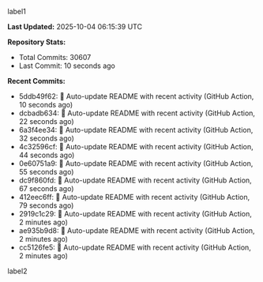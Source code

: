 
label1 
<!-- ACTIVITY_START -->
**Last Updated:** 2025-10-04 06:15:39 UTC

**Repository Stats:**
- Total Commits: 30607
- Last Commit: 10 seconds ago

**Recent Commits:**
- 5ddb49f62: 🤖 Auto-update README with recent activity (GitHub Action, 10 seconds ago)
- dcbadb634: 🤖 Auto-update README with recent activity (GitHub Action, 22 seconds ago)
- 6a3f4ee34: 🤖 Auto-update README with recent activity (GitHub Action, 32 seconds ago)
- 4c32596cf: 🤖 Auto-update README with recent activity (GitHub Action, 44 seconds ago)
- 0e60751a9: 🤖 Auto-update README with recent activity (GitHub Action, 55 seconds ago)
- dc9f860fd: 🤖 Auto-update README with recent activity (GitHub Action, 67 seconds ago)
- 412eec6ff: 🤖 Auto-update README with recent activity (GitHub Action, 79 seconds ago)
- 2919c1c29: 🤖 Auto-update README with recent activity (GitHub Action, 2 minutes ago)
- ae935b9d8: 🤖 Auto-update README with recent activity (GitHub Action, 2 minutes ago)
- cc5126fe5: 🤖 Auto-update README with recent activity (GitHub Action, 2 minutes ago)
<!-- ACTIVITY_END -->

label2
